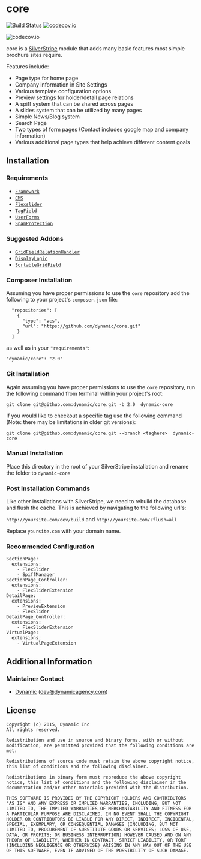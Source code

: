 # core
[![Build Status](https://magnum.travis-ci.com/dynamic/core.svg?token=ujzpSCh6NsJLpFS5WGnw&branch=master)](https://magnum.travis-ci.com/dynamic/core)
[![codecov.io](https://codecov.io/github/dynamic/core/coverage.svg?token=d71ul0CuvH&branch=2.0)](https://codecov.io/github/dynamic/core?branch=2.0)

![codecov.io](https://codecov.io/github/dynamic/core/branch.svg?branch=2.0&token=d71ul0CuvH)

core is a [SilverStripe](http://silverstripe.org) module that adds many basic features most simple brochure sites require.

Features include:
* Page type for home page
* Company information in Site Settings
* Various template configuration options
* Preview settings for holder/detail page relations
* A spiff system that can be shared across pages
* A slides system that can be utilized by many pages
* Simple News/Blog system
* Search Page
* Two types of form pages (Contact includes google map and company information)
* Various additional page types that help achieve different content goals

## Installation

### Requirements

* [`Framework`](https://github.com/silverstripe/silverstripe-framework)
* [`CMS`](https://github.com/silverstripe/silverstripe-cms)
* [`Flexslider`](https://github.com/dynamic/SilverStripe-FlexSlider)
* [`TagField`](https://github.com/silverstripe-labs/silverstripe-tagfield)
* [`UserForms`](https://github.com/silverstripe/silverstripe-userforms)
* [`SpamProtection`](https://github.com/silverstripe/silverstripe-spamprotection)

### Suggested Addons

* [`GridFieldRelationHandler`](https://git.simon.geek.nz/simon_w/gridfieldrelationhandler)
* [`DisplayLogic`](https://github.com/unclecheese/silverstripe-display-logic)
* [`SortableGridField`](https://github.com/UndefinedOffset/SortableGridField)

### Composer Installation

Assuming you have proper permissions to use the `core` repository add the following to your project's `composer.json` file:

```
  "repositories": [
    {
      "type": "vcs",
      "url": "https://github.com/dynamic/core.git"
    }
  ]
```

as well as in your `"requirements"`:

```
"dynamic/core": "2.0"
```

### Git Installation

Again assuming you have proper permissions to use the `core` repository, run the following command from terminal within your project's root:

`git clone git@github.com:dynamic/core.git -b 2.0  dynamic-core`

If you would like to checkout a specific tag use the following command (Note: there may be limitations in older git versions):

`git clone git@github.com:dynamic/core.git --branch <taghere>  dynamic-core`

### Manual Installation

Place this directory in the root of your SilverStripe installation and rename the folder to `dynamic-core`

### Post Installation Commands

Like other installations with SilverStripe, we need to rebuild the database and flush the cache. This is achieved by navigating to the following url's:

`http://yoursite.com/dev/build` and `http://yoursite.com/?flush=all`

Replace `yoursite.com` with your domain name.

### Recommended Configuration

```
SectionPage:
  extensions:
    - FlexSlider
    - SpiffManager
SectionPage_Controller:
  extensions:
    - FlexSliderExtension
DetailPage:
  extensions:
    - PreviewExtension
    - FlexSlider
DetailPage_Controller:
  extensions:
    - FlexSliderExtension
VirtualPage:
  extensions:
    - VirtualPageExtension
```

## Additional Information

### Maintainer Contact

 *  [Dynamic](http://www.dynamicagency.com) (<dev@dynamicagency.com>)
 
## License

	Copyright (c) 2015, Dynamic Inc
	All rights reserved.
	
	Redistribution and use in source and binary forms, with or without modification, are permitted provided that the following conditions are met:
	
	Redistributions of source code must retain the above copyright notice, this list of conditions and the following disclaimer.
	
	Redistributions in binary form must reproduce the above copyright notice, this list of conditions and the following disclaimer in the documentation and/or other materials provided with the distribution.
	
	THIS SOFTWARE IS PROVIDED BY THE COPYRIGHT HOLDERS AND CONTRIBUTORS "AS IS" AND ANY EXPRESS OR IMPLIED WARRANTIES, INCLUDING, BUT NOT LIMITED TO, THE IMPLIED WARRANTIES OF MERCHANTABILITY AND FITNESS FOR A PARTICULAR PURPOSE ARE DISCLAIMED. IN NO EVENT SHALL THE COPYRIGHT HOLDER OR CONTRIBUTORS BE LIABLE FOR ANY DIRECT, INDIRECT, INCIDENTAL, SPECIAL, EXEMPLARY, OR CONSEQUENTIAL DAMAGES (INCLUDING, BUT NOT LIMITED TO, PROCUREMENT OF SUBSTITUTE GOODS OR SERVICES; LOSS OF USE, DATA, OR PROFITS; OR BUSINESS INTERRUPTION) HOWEVER CAUSED AND ON ANY THEORY OF LIABILITY, WHETHER IN CONTRACT, STRICT LIABILITY, OR TORT (INCLUDING NEGLIGENCE OR OTHERWISE) ARISING IN ANY WAY OUT OF THE USE OF THIS SOFTWARE, EVEN IF ADVISED OF THE POSSIBILITY OF SUCH DAMAGE.